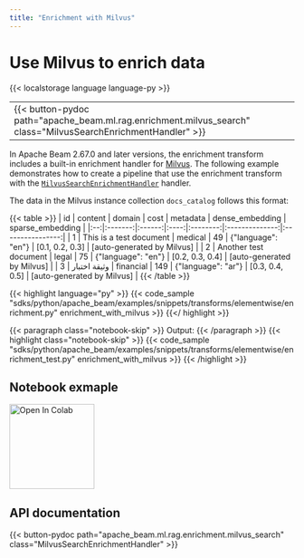 ```yaml
---
title: "Enrichment with Milvus"
---
```

<!--
Licensed under the Apache License, Version 2.0 (the "License");
you may not use this file except in compliance with the License.
You may obtain a copy of the License at
http://www.apache.org/licenses/LICENSE-2.0
Unless required by applicable law or agreed to in writing, software
distributed under the License is distributed on an "AS IS" BASIS,
WITHOUT WARRANTIES OR CONDITIONS OF ANY KIND, either express or implied.
See the License for the specific language governing permissions and
limitations under the License.
-->

# Use Milvus to enrich data

{{< localstorage language language-py >}}

<table>
  <tr>
    <td>
      <a>
      {{< button-pydoc path="apache_beam.ml.rag.enrichment.milvus_search" class="MilvusSearchEnrichmentHandler" >}}
      </a>
   </td>
  </tr>
</table>

In Apache Beam 2.67.0 and later versions, the enrichment transform includes
a built-in enrichment handler for
[Milvus](https://milvus.io/).
The following example demonstrates how to create a pipeline that use the enrichment transform with the [`MilvusSearchEnrichmentHandler`](https://beam.apache.org/releases/pydoc/current/apache_beam.ml.rag.enrichment.milvus_search.html#apache_beam.ml.rag.enrichment.milvus_search.MilvusSearchEnrichmentHandler) handler.

The data in the Milvus instance collection `docs_catalog` follows this format:

{{< table >}}
| id | content | domain | cost | metadata | dense_embedding | sparse_embedding |
|:--:|:-------:|:------:|:----:|:--------:|:--------------:|:----------------:|
| 1 | This is a test document | medical | 49 | {"language": "en"} | [0.1, 0.2, 0.3] | [auto-generated by Milvus] |
| 2 | Another test document | legal | 75 | {"language": "en"} | [0.2, 0.3, 0.4] | [auto-generated by Milvus] |
| 3 | وثيقة اختبار | financial | 149 | {"language": "ar"} | [0.3, 0.4, 0.5] | [auto-generated by Milvus] |
{{< /table >}}


{{< highlight language="py" >}}
{{< code_sample "sdks/python/apache_beam/examples/snippets/transforms/elementwise/enrichment.py" enrichment_with_milvus >}}
{{</ highlight >}}

{{< paragraph class="notebook-skip" >}}
Output:
{{< /paragraph >}}
{{< highlight class="notebook-skip" >}}
{{< code_sample "sdks/python/apache_beam/examples/snippets/transforms/elementwise/enrichment_test.py" enrichment_with_milvus >}}
{{< /highlight >}}

## Notebook exmaple

<a href="https://colab.research.google.com/github/apache/beam/blob/master/examples/notebooks/beam-ml/milvus_enrichment_transform.ipynb" target="_blank">
  <img src="https://colab.research.google.com/assets/colab-badge.svg" alt="Open In Colab" width="150" height="auto" style="max-width: 100%"/>
</a>

## API documentation

{{< button-pydoc path="apache_beam.ml.rag.enrichment.milvus_search" class="MilvusSearchEnrichmentHandler" >}}
